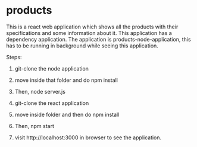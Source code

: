# products
This is a react web application which shows all the products with their specifications and some information about it.
This application has a dependency application. The application is products-node-application, this has to be running in background while seeing this application.

Steps:
1. git-clone the node application
2. move inside that folder and do npm install
3. Then, node server.js

4. git-clone the react application
5. move inside folder and then do npm install
6. Then, npm start
7. visit http://localhost:3000 in browser to see the application.
